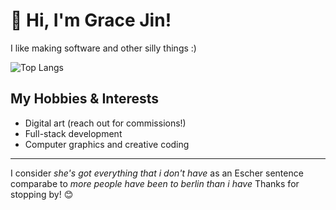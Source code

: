 # 👋 Hi, I'm Grace Jin!
I like making software and other silly things :)


![Top Langs](https://github-readme-stats.vercel.app/api/top-langs/?username=gracejinsotrue&layout=compact&theme=tokyonight)





## My Hobbies & Interests
- Digital art (reach out for commissions!)
- Full-stack development  
- Computer graphics and creative coding  
---

I consider _she's got everything that i don't have_ as an Escher sentence comparabe to _more people have been to berlin than i have_
Thanks for stopping by! 😊

